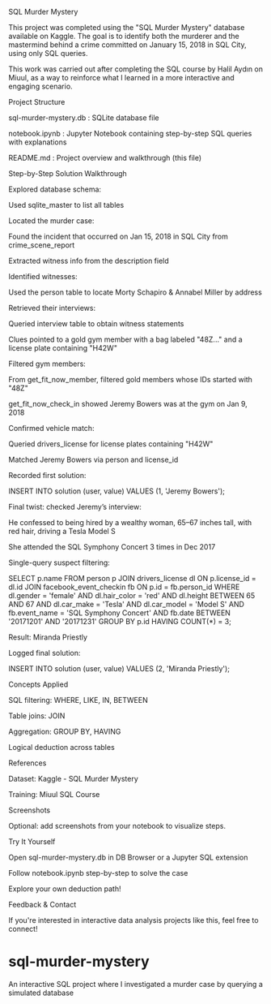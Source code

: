 SQL Murder Mystery

This project was completed using the "SQL Murder Mystery" database available on Kaggle. The goal is to identify both the murderer and the mastermind behind a crime committed on January 15, 2018 in SQL City, using only SQL queries.

This work was carried out after completing the SQL course by Halil Aydın on Miuul, as a way to reinforce what I learned in a more interactive and engaging scenario.

 Project Structure

sql-murder-mystery.db : SQLite database file

notebook.ipynb : Jupyter Notebook containing step-by-step SQL queries with explanations

README.md : Project overview and walkthrough (this file)

 Step-by-Step Solution Walkthrough

Explored database schema:

Used sqlite_master to list all tables

Located the murder case:

Found the incident that occurred on Jan 15, 2018 in SQL City from crime_scene_report

Extracted witness info from the description field

Identified witnesses:

Used the person table to locate Morty Schapiro & Annabel Miller by address

Retrieved their interviews:

Queried interview table to obtain witness statements

Clues pointed to a gold gym member with a bag labeled "48Z..." and a license plate containing "H42W"

Filtered gym members:

From get_fit_now_member, filtered gold members whose IDs started with "48Z"

get_fit_now_check_in showed Jeremy Bowers was at the gym on Jan 9, 2018

Confirmed vehicle match:

Queried drivers_license for license plates containing "H42W"

Matched Jeremy Bowers via person and license_id

Recorded first solution:

INSERT INTO solution (user, value) VALUES (1, 'Jeremy Bowers');

Final twist: checked Jeremy’s interview:

He confessed to being hired by a wealthy woman, 65–67 inches tall, with red hair, driving a Tesla Model S

She attended the SQL Symphony Concert 3 times in Dec 2017

Single-query suspect filtering:

SELECT p.name FROM person p
JOIN drivers_license dl ON p.license_id = dl.id
JOIN facebook_event_checkin fb ON p.id = fb.person_id
WHERE dl.gender = 'female' AND dl.hair_color = 'red'
  AND dl.height BETWEEN 65 AND 67
  AND dl.car_make = 'Tesla' AND dl.car_model = 'Model S'
  AND fb.event_name = 'SQL Symphony Concert'
  AND fb.date BETWEEN '20171201' AND '20171231'
GROUP BY p.id
HAVING COUNT(*) = 3;

Result: Miranda Priestly

Logged final solution:

INSERT INTO solution (user, value) VALUES (2, 'Miranda Priestly');

 Concepts Applied

SQL filtering: WHERE, LIKE, IN, BETWEEN

Table joins: JOIN

Aggregation: GROUP BY, HAVING

Logical deduction across tables

 References

Dataset: Kaggle - SQL Murder Mystery

Training: Miuul SQL Course

 Screenshots

Optional: add screenshots from your notebook to visualize steps.

 Try It Yourself

Open sql-murder-mystery.db in DB Browser or a Jupyter SQL extension

Follow notebook.ipynb step-by-step to solve the case

Explore your own deduction path!

 Feedback & Contact

If you're interested in interactive data analysis projects like this, feel free to connect! 

# sql-murder-mystery
An interactive SQL project where I investigated a murder case by querying a simulated database
